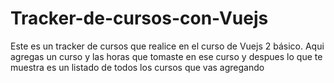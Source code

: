 # Tracker-de-cursos-con-Vuejs

Este es un tracker de cursos que realice en el curso de Vuejs 2 básico. Aqui agregas un curso y las horas que tomaste en ese curso y despues lo que te muestra es un listado de todos los cursos que vas agregando

